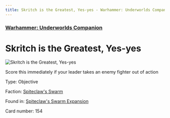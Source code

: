 ```yaml
---
title: Skritch is the Greatest, Yes-yes - Warhammer: Underworlds Companion
---
```


### [Warhammer: Underworlds Companion](https://guidokessels.github.io/wh-underworlds)

  

# Skritch is the Greatest, Yes-yes

![Skritch is the Greatest, Yes-yes](https://warhammerunderworlds.com/wp-content/uploads/sites/6/2018/02/154_ENG.png)

Score this immediately if your leader takes an enemy fighter out of action

Type: Objective

Faction: [Spiteclaw's Swarm](https://guidokessels.github.io/wh-underworlds/factions/spiteclaws-swarm)

Found in: [Spiteclaw's Swarm Expansion](https://guidokessels.github.io/wh-underworlds/locations/spiteclaws-swarm-expansion)

Card number: 154
